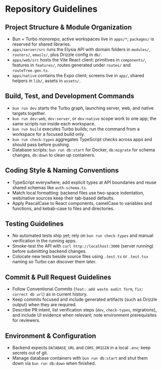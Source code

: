 # Repository Guidelines

## Project Structure & Module Organization

- Bun + Turbo monorepo; active workspaces live in `apps/*`; `packages/` is reserved for shared libraries.
- `apps/server/src` runs the Elysia API with domain folders in `modules/`, `routers/`, `emails/`, plus Drizzle config in `db/`.
- `apps/web/src` hosts the Vite React client: primitives in `components/`, features in `features/`, routes generated under `routes/` and `routeTree.gen.ts`.
- `apps/native` contains the Expo client; screens live in `app/`, shared helpers in `lib/`, assets in `assets/`.

## Build, Test, and Development Commands

- `bun run dev` starts the Turbo graph, launching server, web, and native targets together.
- `bun run dev:web`, `dev:server`, or `dev:native` scope work to one app; the same scripts run inside each workspace.
- `bun run build` executes Turbo builds; run the command from a workspace for a focused build only.
- `bun run check-types` aggregates TypeScript checks across apps and should pass before pushing.
- Database scripts: `bun run db:start` for Docker, `db:migrate` for schema changes, `db:down` to clean up containers.

## Coding Style & Naming Conventions

- TypeScript everywhere; add explicit types at API boundaries and reuse shared schemas like `auth-schema.ts`.
- Match local formatting: backend files use two-space indentation, web/native sources keep their tab-based defaults.
- Apply PascalCase to React components, camelCase to variables and functions, and kebab-case to files and directories.

## Testing Guidelines

- No automated tests ship yet; rely on `bun run check-types` and manual verification in the running apps.
- Smoke-test the API with `curl http://localhost:3000` (server running) before submitting backend changes.
- Colocate new tests beside source files using `.test.ts` or `.test.tsx` naming so Turbo can discover them later.

## Commit & Pull Request Guidelines

- Follow Conventional Commits (`feat: add waste audit form`, `fix: correct db url`) as in current history.
- Keep commits focused and include generated artifacts (such as Drizzle output) when they are required.
- Describe PR intent, list verification steps (`dev`, `check-types`, migrations), and include UI evidence when relevant; note environment prerequisites for reviewers.

## Environment & Configuration

- Backend expects `DATABASE_URL` and `CORS_ORIGIN` in a local `.env`; keep secrets out of git.
- Manage database containers with `bun run db:start` and shut them down via `bun run db:down` when finished.
